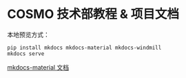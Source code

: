 # COSMO 技术部教程 & 项目文档

本地预览方式：

```
pip install mkdocs mkdocs-material mkdocs-windmill
mkdocs serve
```

[mkdocs-material 文档](https://squidfunk.github.io/mkdocs-material/)
